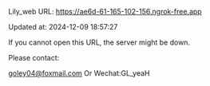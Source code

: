 Lily_web URL: https://ae6d-61-165-102-156.ngrok-free.app

Updated at: 2024-12-09 18:57:27

If you cannot open this URL, the server might be down.

Please contact: 

goley04@foxmail.com Or Wechat:GL_yeaH